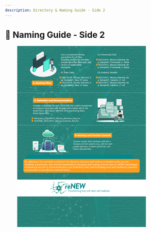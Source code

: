 ```yaml
---
description: Directory & Naming Guide - Side 2
---
```


# 🔵 Naming Guide - Side 2

<figure><img src="../../.gitbook/assets/Directory and Naming Structure - 2.jpg" alt=""><figcaption></figcaption></figure>
